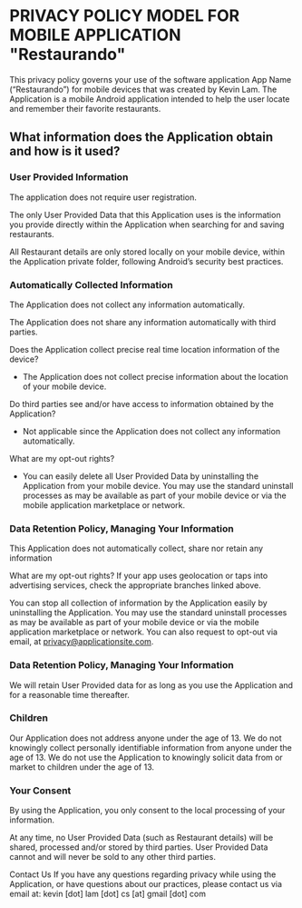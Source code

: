 # PRIVACY POLICY MODEL FOR MOBILE APPLICATION "Restaurando"

This privacy policy governs your use of the software application App Name (“Restaurando”) for mobile devices that was created by Kevin Lam. 
The Application is a mobile Android application intended to help the user locate and remember their favorite restaurants.

 
## What information does the Application obtain and how is it used?

### User Provided Information 

The application does not require user registration.

The only User Provided Data that this Application uses is the information you provide directly within the Application when searching for and saving restaurants.

All Restaurant details are only stored locally on your mobile device, within the Application private folder, following Android’s security best practices.


### Automatically Collected Information 

The Application does not collect any information automatically.

The Application does not share any information automatically with third parties.

Does the Application collect precise real time location information of the device?
- The Application does not collect precise information about the location of your mobile device.

Do third parties see and/or have access to information obtained by the Application?
- Not applicable since the Application does not collect any information automatically.

What are my opt-out rights?
- You can easily delete all User Provided Data by uninstalling the Application from your mobile device. You may use the standard uninstall processes as may be available as part of your mobile device or via the mobile application marketplace or network.

### Data Retention Policy, Managing Your Information
 
This Application does not automatically collect, share nor retain any information
 

What are my opt-out rights?
If your app uses geolocation or taps into advertising services, check the appropriate branches linked above.

You can stop all collection of information by the Application easily by uninstalling the Application. You may use the standard uninstall processes as may be available as part of your mobile device or via the mobile application marketplace or network. You can also request to opt-out via email, at privacy@applicationsite.com.

 

### Data Retention Policy, Managing Your Information
We will retain User Provided data for as long as you use the Application and for a reasonable time thereafter.

### Children
Our Application does not address anyone under the age of 13. We do not knowingly collect personally identifiable information from anyone under the age of 13. We do not use the Application to knowingly solicit data from or market to children under the age of 13.
 
### Your Consent
By using the Application, you only consent to the local processing of your information.

At any time, no User Provided Data (such as Restaurant details) will be shared, processed and/or stored by third parties. User Provided Data cannot and will never be sold to any other third parties.

Contact Us
If you have any questions regarding privacy while using the Application, or have questions about our practices, please contact us via email at:
kevin [dot] lam [dot] cs [at] gmail [dot] com
